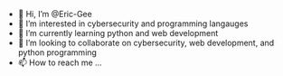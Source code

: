 - 👋 Hi, I’m @Eric-Gee
- 👀 I’m interested in cybersecurity and programming langauges
- 🌱 I’m currently learning python and web development 
- 💞️ I’m looking to collaborate on cybersecurity, web development, and python programming
- 📫 How to reach me ...

<!---
Eric-Gee/Eric-Gee is a ✨ special ✨ repository because its `README.md` (this file) appears on your GitHub profile.
You can click the Preview link to take a look at your changes.
--->
